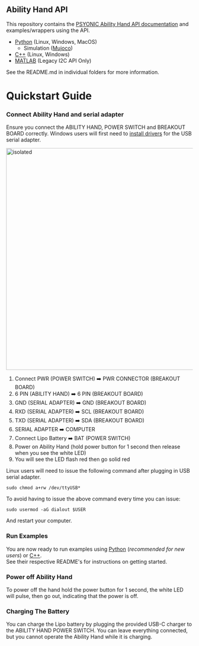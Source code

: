 ## Ability Hand API

This repository contains the [PSYONIC Ability Hand API documentation](https://github.com/psyonicinc/ability-hand-api/blob/master/Documentation/ABILITY-HAND-ICD.pdf) and examples/wrappers using the API. 

 - [Python](https://github.com/psyonicinc/ability-hand-api/tree/master/python) (Linux, Windows, MacOS)
   - Simulation ([Mujoco](https://github.com/psyonicinc/ability-hand-api/tree/master/python/ah_simulators#mujoco))
 - [C++](https://github.com/psyonicinc/ability-hand-api/tree/master/cpp) (Linux, Windows) 
 - [MATLAB](https://github.com/psyonicinc/ability-hand-api/tree/master/MATLAB) (Legacy I2C API Only)


See the README.md in individual folders for more information.  

# Quickstart Guide

### Connect Ability Hand and serial adapter

Ensure you connect the ABILITY HAND, POWER SWITCH and BREAKOUT BOARD correctly.
Windows users will first need to [install drivers](https://www.silabs.com/documents/public/software/CP210x_Windows_Drivers.zip)
for the USB serial adapter.

<img src="python/images/ah_wiring_guide.png" alt="isolated" width="600"/>

1. Connect PWR (POWER SWITCH) ➡️ PWR CONNECTOR (BREAKOUT BOARD) 
2. 6 PIN (ABILITY HAND) ➡️ 6 PIN (BREAKOUT BOARD)  
3. GND (SERIAL ADAPTER) ➡️ GND (BREAKOUT BOARD)
4. RXD (SERIAL ADAPTER) ➡️ SCL (BREAKOUT BOARD) 
5. TXD (SERIAL ADAPTER) ➡️ SDA (BREAKOUT BOARD)
6. SERIAL ADAPTER ➡️ COMPUTER
7. Connect Lipo Battery ➡️ BAT (POWER SWITCH)
8. Power on Ability Hand (hold power button for 1 second then release when you see the white LED)
9. You will see the LED flash red then go solid red

Linux users will need to issue the following command after plugging in USB 
serial adapter.

`sudo chmod a+rw /dev/ttyUSB*` 

To avoid having to issue the above command every time you can issue:

`sudo usermod -aG dialout $USER`

And restart your computer.

### Run Examples

You are now ready to run examples using [Python](https://github.com/psyonicinc/ability-hand-api/tree/master/python)
(*recommended for new users*) or [C++](https://github.com/psyonicinc/ability-hand-api/tree/master/cpp).  
See their respective README's for instructions on getting started.

### Power off Ability Hand

To power off the hand hold the power button for 1 second, the white LED will 
pulse, then go out, indicating that the power is off.

### Charging The Battery

You can charge the Lipo battery by plugging the provided USB-C charger to the 
ABILITY HAND POWER SWITCH.  You can leave everything connected, but you cannot 
operate the Ability Hand while it is charging.
